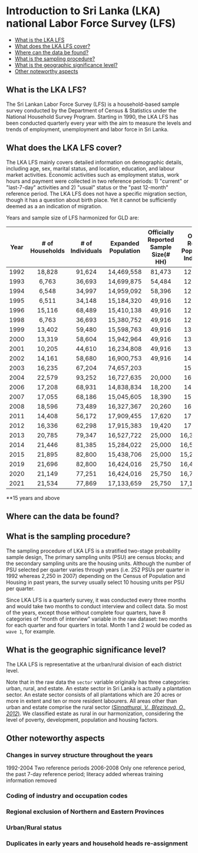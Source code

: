 # Introduction to Sri Lanka (LKA) national Labor Force Survey (LFS)

- [What is the LKA LFS](#what-is-the-lka-lfs)
- [What does the LKA LFS cover?](#what-does-the-lka-lfs-cover)
- [Where can the data be found?](#where-can-the-data-be-found)
- [What is the sampling procedure?](#what-is-the-sampling-procedure)
- [What is the geographic significance level?](#what-is-the-geographic-significance-level)
- [Other noteworthy aspects](#other-noteworthy-aspects)

## What is the LKA LFS?

The Sri Lankan Labor Force Survey (LFS) is a household-based sample survey conducted by the Department of Census & Statistics under the National Household Survey Program. Starting in 1990, the LKA LFS has been conducted quarterly every year with the aim to measure the levels and trends of employment, unemployment and labor force in Sri Lanka. 


## What does the LKA LFS cover?

The LKA LFS mainly covers detailed information on demographic details, including age, sex, marital status, and location, education, and labour market activities. Economic activities such as employment status, work hours and payment were collected in two reference periods: 1) "current" or "last-7-day" activities and 2) "usual" status or the "past 12-month" reference period. The LKA LFS does not have a specific migration section, though it has a question about birth place. Yet it cannot be sufficiently deemed as a an indication of migration.   

Years and sample size of LFS harmonized for GLD are:

| **Year**	| **# of Households**	| **# of Individuals**	| **Expanded Population**	| **Officially Reported Sample Size(# HH)**	| **Officially Reported Population (# Individuals)** |
| :------:	| :-------:		| :-------:	 	| :-------:	 	| :-------:	| :-------:	|
| 1992 | 18,828        | 91,624      |  14,469,558  |   81,473   | 12,058,463|
| 1993 | 6,763         | 36,693      |  14,699,875  |   54,484   | 12,278,055|
| 1994 | 6,548         | 34,997      |  14,959,092  |   58,396   | 12,492,850|
| 1995 | 6,511         | 34,148      |  15,184,320  |   49,916    | 12,736,185|
| 1996 | 15,116        | 68,489      |  15,410,138  |    49,916   | 12,831,240|
| 1998 | 6,763         | 36,693      |  15,380,752  |    49,916   | 12,881,790|
| 1999 | 13,402        | 59,480      |  15,598,763  |    49,916   | 13,169,250|
| 2000 | 13,319        | 58,604      |  15,942,964  |    49,916   | 13,564,660|
| 2001 | 10,205        | 44,610      |  16,234,808  |    49,916   | 13,870,479|
| 2002 | 14,161        | 58,680      |  16,900,753  |    49,916   | 14,201,396|
| 2003 | 16,235        | 67,204      |  74,657,203  |      |  15,651,479  |
| 2004 | 22,579        | 93,252      |  16,727,635  |   20,000   | 16,593,431   |
| 2006 | 17,208        | 68,931      |  14,838,834  |   18,200   | 14,833,802   |
| 2007 | 17,055        | 68,186      |  15,045,605  |   18,390   | 15,047,882   |
| 2008 | 18,596        | 73,489      |  16,327,367  |   20,260   | 16,319,065   |
| 2011 | 14,408        | 56,172      |  17,909,455  |   17,620   | 17,909,743   |
| 2012 | 16,336        | 62,298      |  17,915,383  |   19,420   | 17,915,383   |
| 2013 | 20,785        | 79,347      |  16,527,722  |   25,000   | 16,359,761**  |
| 2014 | 21,446        | 81,385      |  15,284,022  |   25,000   | 16,531,768**  |
| 2015 | 21,895        | 82,800      |  15,438,706  |   25,000   | 15,281,945**  |
| 2019 | 21,696        | 82,800      |  16,424,016  |   25,750   | 16,424,016**  |
| 2020 | 21,149        | 77,251      |  16,424,016  |   25,750   | 16,739,396**  |
| 2021 | 21,534        | 77,869      |  17,133,659  |   25,750   | 17,133,659**  |

**15 years and above

## Where can the data be found?



## What is the sampling procedure?

The sampling procedure of LKA LFS is a stratified two-stage probability sample design, The primary sampling units (PSU) are census blocks; and the secondary sampling units are the housing units. Although the number of PSU selected per quarter varies through years (i.e. 252 PSUs per quarter in 1992 whereas 2,250 in 2007) depending on the Census of Population and Housing in past years, the survey usually select 10 housing units per PSU per quarter. 

Since LKA LFS is a quarterly survey, it was conducted every three months and would take two months to conduct interview and collect data. So most of the years, except those without complete four quarters, have 8 categories of "month of interview" variable in the raw dataset: two months for each quarter and four quarters in total. Month 1 and 2 would be coded as `wave 1`, for example.

## What is the geographic significance level?

The LKA LFS is representative at the urban/rural division of each district level. 

Note that in the raw data the `sector` variable originally has three categories: urban, rural, and estate. An estate sector in Sri Lanka is actually a plantation sector. An estate sector consists of all plantations which are 20 acres or more
in extent and ten or more resident labourers. All areas other than urban and estate comprise the rural sector [(_Sinnathurai, V., Březinová, O., 2012_)](utilities/Sinnathurai_V_Březinová_O_2012.pdf). We classified estate as rural in our harmonization, considering the level of poverty, development, population and housing factors.  


## Other noteworthy aspects  

### Changes in survey structure throughout the years

1992-2004 Two reference periods
2006-2008     Only one reference period, the past 7-day reference period; literacy added whereas training information removed 



### Coding of industry and occupation codes




### Regional exclusion of Northern and Eastern Provinces

 
 

### Urban/Rural status






### Duplicates in early years and household heads re-assignment

    

